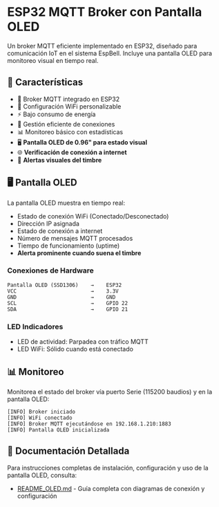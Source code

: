 # ESP32 MQTT Broker con Pantalla OLED

Un broker MQTT eficiente implementado en ESP32, diseñado para comunicación IoT en el sistema EspBell. Incluye una pantalla OLED para monitoreo visual en tiempo real.

## 🚀 Características

- 🔌 Broker MQTT integrado en ESP32
- 📡 Configuración WiFi personalizable
- ⚡ Bajo consumo de energía
- 🔄 Gestión eficiente de conexiones
- 📊 Monitoreo básico con estadísticas
- 🖥️ **Pantalla OLED de 0.96" para estado visual**
- 🌐 **Verificación de conexión a internet**
- 🔔 **Alertas visuales del timbre**

## 🖥️ Pantalla OLED

La pantalla OLED muestra en tiempo real:
- Estado de conexión WiFi (Conectado/Desconectado)
- Dirección IP asignada
- Estado de conexión a internet
- Número de mensajes MQTT procesados
- Tiempo de funcionamiento (uptime)
- **Alerta prominente cuando suena el timbre**

### Conexiones de Hardware

```
Pantalla OLED (SSD1306)    →    ESP32
VCC                        →    3.3V
GND                        →    GND
SCL                        →    GPIO 22
SDA                        →    GPIO 21
```

### LED Indicadores

- LED de actividad: Parpadea con tráfico MQTT
- LED WiFi: Sólido cuando está conectado

## 📊 Monitoreo

Monitorea el estado del broker vía puerto Serie (115200 baudios) y en la pantalla OLED:
```
[INFO] Broker iniciado
[INFO] WiFi conectado
[INFO] Broker MQTT ejecutándose en 192.168.1.210:1883
[INFO] Pantalla OLED inicializada
```

## 📖 Documentación Detallada

Para instrucciones completas de instalación, configuración y uso de la pantalla OLED, consulta:
- [README_OLED.md](README_OLED.md) - Guía completa con diagramas de conexión y configuración

